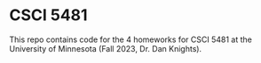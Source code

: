# CSCI 5481

This repo contains code for the 4 homeworks for CSCI 5481 at the University of Minnesota (Fall 2023, Dr. Dan Knights).

